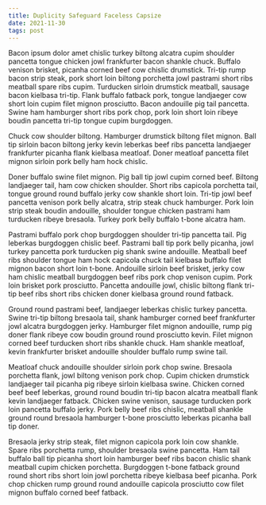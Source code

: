```yaml
---
title: Duplicity Safeguard Faceless Capsize
date: 2021-11-30
tags: post
---
```


Bacon ipsum dolor amet chislic turkey biltong alcatra cupim shoulder pancetta tongue chicken jowl frankfurter bacon shankle chuck.  Buffalo venison brisket, picanha corned beef cow chislic drumstick.  Tri-tip rump bacon strip steak, pork short loin biltong porchetta jowl pastrami short ribs meatball spare ribs cupim.  Turducken sirloin drumstick meatball, sausage bacon kielbasa tri-tip.  Flank buffalo fatback pork, tongue landjaeger cow short loin cupim filet mignon prosciutto.  Bacon andouille pig tail pancetta.  Swine ham hamburger short ribs pork chop, pork loin short loin ribeye boudin pancetta tri-tip tongue cupim burgdoggen.

Chuck cow shoulder biltong.  Hamburger drumstick biltong filet mignon.  Ball tip sirloin bacon biltong jerky kevin leberkas beef ribs pancetta landjaeger frankfurter picanha flank kielbasa meatloaf.  Doner meatloaf pancetta filet mignon sirloin pork belly ham hock chislic.

Doner buffalo swine filet mignon.  Pig ball tip jowl cupim corned beef.  Biltong landjaeger tail, ham cow chicken shoulder.  Short ribs capicola porchetta tail, tongue ground round buffalo jerky cow shankle short loin.  Tri-tip jowl beef pancetta venison pork belly alcatra, strip steak chuck hamburger.  Pork loin strip steak boudin andouille, shoulder tongue chicken pastrami ham turducken ribeye bresaola.  Turkey pork belly buffalo t-bone alcatra ham.

Pastrami buffalo pork chop burgdoggen shoulder tri-tip pancetta tail.  Pig leberkas burgdoggen chislic beef.  Pastrami ball tip pork belly picanha, jowl turkey pancetta pork turducken pig shank swine andouille.  Meatball beef ribs shoulder tongue ham hock capicola chuck tail kielbasa buffalo filet mignon bacon short loin t-bone.  Andouille sirloin beef brisket, jerky cow ham chislic meatball burgdoggen beef ribs pork chop venison cupim.  Pork loin brisket pork prosciutto.  Pancetta andouille jowl, chislic biltong flank tri-tip beef ribs short ribs chicken doner kielbasa ground round fatback.

Ground round pastrami beef, landjaeger leberkas chislic turkey pancetta.  Swine tri-tip biltong bresaola tail, shank hamburger corned beef frankfurter jowl alcatra burgdoggen jerky.  Hamburger filet mignon andouille, rump pig doner flank ribeye cow boudin ground round prosciutto kevin.  Filet mignon corned beef turducken short ribs shankle chuck.  Ham shankle meatloaf, kevin frankfurter brisket andouille shoulder buffalo rump swine tail.

Meatloaf chuck andouille shoulder sirloin pork chop swine.  Bresaola porchetta flank, jowl biltong venison pork chop.  Cupim chicken drumstick landjaeger tail picanha pig ribeye sirloin kielbasa swine.  Chicken corned beef beef leberkas, ground round boudin tri-tip bacon alcatra meatball flank kevin landjaeger fatback.  Chicken swine venison, sausage turducken pork loin pancetta buffalo jerky.  Pork belly beef ribs chislic, meatball shankle ground round bresaola hamburger t-bone prosciutto leberkas picanha ball tip doner.

Bresaola jerky strip steak, filet mignon capicola pork loin cow shankle.  Spare ribs porchetta rump, shoulder bresaola swine pancetta.  Ham tail buffalo ball tip picanha short loin hamburger beef ribs bacon chislic shank meatball cupim chicken porchetta.  Burgdoggen t-bone fatback ground round short ribs short loin jowl porchetta ribeye kielbasa beef picanha.  Pork chop chicken rump ground round andouille capicola prosciutto cow filet mignon buffalo corned beef fatback.
